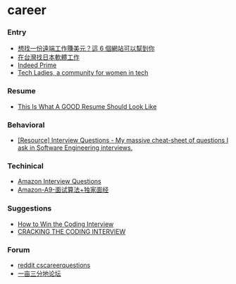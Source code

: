 # career

### Entry
- [想找一份遠端工作賺美元？這 6 個網站可以幫到你][R1]
- [在台灣找日本軟體工作][R4]
- [Indeed Prime][R11]
- [Tech Ladies, a community for women in tech][R12]

### Resume
- [This Is What A GOOD Resume Should Look Like][R8]

### Behavioral
- [[Resource] Interview Questions - My massive cheat-sheet of questions I ask in Software Engineering interviews.][R6]

### Techinical
- [Amazon Interview Questions][R7]
- [Amazon-A9-面试算法+独家面经][R9]

### Suggestions
- [How to Win the Coding Interview][R3]
- [CRACKING THE CODING INTERVIEW][R5]

### Forum
- [reddit cscareerquestions][R2]
- [一亩三分地论坛][R10]

[R1]: https://www.inside.com.tw/2016/05/05/six-powerful-resources-for-finding-remote-work-opportunities
[R2]: https://www.reddit.com/r/cscareerquestions/
[R3]: https://blog.devmastery.com/how-to-win-the-coding-interview-71ae7102d685#.2k7rd77ci
[R4]: http://how-do-you-turn-this-on.blogspot.jp/2016/02/blog-post.html
[R5]: https://www.hackerrank.com/domains/tutorials/cracking-the-coding-interview
[R6]: https://www.reddit.com/r/cscareerquestions/comments/4ce2s3/resource_interview_questions_my_massive/
[R7]: https://www.careercup.com/page?pid=amazon-interview-questions
[R8]: https://careercup.com/resume
[R9]: http://www.meetqun.net/forum.php?mod=forumdisplay&fid=36&filter=typeid&typeid=183
[R10]: https://instant.1point3acres.com/career
[R11]: https://www.indeed.com/prime
[R12]: https://www.hiretechladies.com/join/?kid=KVV3Q
